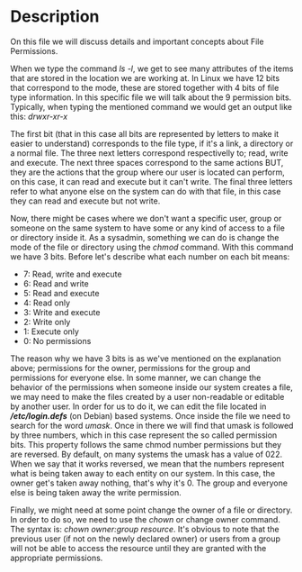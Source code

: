 
# Description

On this file we will discuss details and important concepts about File
Permissions.

When we type the command *ls -l*, we get to see many attributes of the items
that are stored in the location we are working at. In Linux we have 12 bits 
that correspond to the mode, these are stored together with 4 bits of file type
information. In this specific file we will talk about the 9 permission bits. 
Typically, when typing the mentioned command we would get an output like this:
    *drwxr-xr-x*

The first bit (that in this case all bits are represented by letters to make
it easier to understand) corresponds to the file type, if it's a link, 
a directory or a normal file. The three next letters correspond respectivelly
to; read, write and execute. The next three spaces correspond to the same
actions BUT, they are the actions that the group where our user is located can 
perform, on this case, it can read and execute but it can't write. The final 
three letters refer to what anyone else on the system can do with that file,
in this case they can read and execute but not write.

Now, there might be cases where we don't want a specific user, group or someone
on the same system to have some or any kind of access to a file or directory 
inside it. As a sysadmin, something we can do is change the mode of the file or
directory using the *chmod* command. With this command we have 3 bits. Before
let's describe what each number on each bit means:

- 7: Read, write and execute
- 6: Read and write
- 5: Read and execute
- 4: Read only
- 3: Write and execute
- 2: Write only
- 1: Execute only
- 0: No permissions

The reason why we have 3 bits is as we've mentioned on the explanation above;
permissions for the owner, permissions for the group and permissions for 
everyone else. In some manner, we can change the behavior of the permissions 
when someone inside our system creates a file, we may need to make the files
created by a user non-readable or editable by another user. In order for us 
to do it, we can edit the file located in ***/etc/login.defs*** (on Debian)
based systems. Once inside the file we need to search for the word *umask*.
Once in there we will find that umask is followed by three numbers, which in 
this case represent the so called permission bits. This property follows the 
same chmod number permissions but they are reversed. By default, on many systems
the umask has a value of 022. When we say that it works reversed, we mean that
the numbers represent what is being taken away to each entity on our system. In 
this case, the owner get's taken away nothing, that's why it's 0. The group and
everyone else is being taken away the write permission. 

Finally, we might need at some point change the owner of a file or directory.
In order to do so, we need to use the *chown* or change owner command. The 
syntax is: *chown owner:group resource*. It's obvious to note that the 
previous user (if not on the newly declared owner) or users from a group will 
not be able to access the resource until they are granted with the appropriate 
permissions. 
